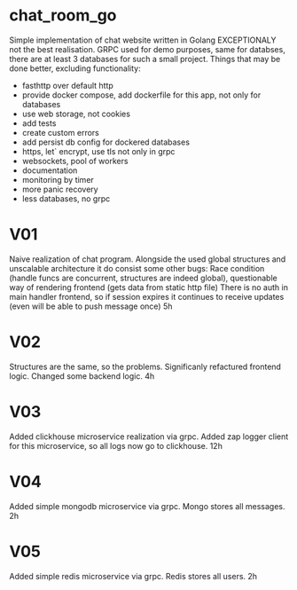 # chat_room_go
 Simple implementation of chat website written in Golang
 EXCEPTIONALY not the best realisation. GRPC used for demo purposes, same for databses, there are at least 3 databases for such a small project.
 Things that may be done better, excluding functionality: 
 - fasthttp over default http
 - provide docker compose, add dockerfile for this app, not only for databases
 - use web storage, not cookies
 - add tests
 - create custom errors
 - add persist db config for dockered databases
 - https, let` encrypt, use tls not only in grpc
 - websockets, pool of workers
 - documentation
 - monitoring by timer
 - more panic recovery
 - less databases, no grpc


# V01
Naive realization of chat program.
Alongside the used global structures and unscalable architecture it do consist some other bugs:
Race condition (handle funcs are concurrent, structures are indeed global), questionable way of rendering frontend (gets data from static http file)
There is no auth in main handler frontend, so if session expires it continues to receive updates (even will be able to push message once) 5h

# V02
Structures are the same, so the problems. Significanly refactured frontend logic. Changed some backend logic. 4h

# V03
Added clickhouse microservice realization via grpc. Added zap logger client for this microservice, so all logs now go to clickhouse. 12h

# V04
Added simple mongodb microservice via grpc. Mongo stores all messages. 2h

# V05
Added simple redis microservice via grpc. Redis stores all users. 2h

